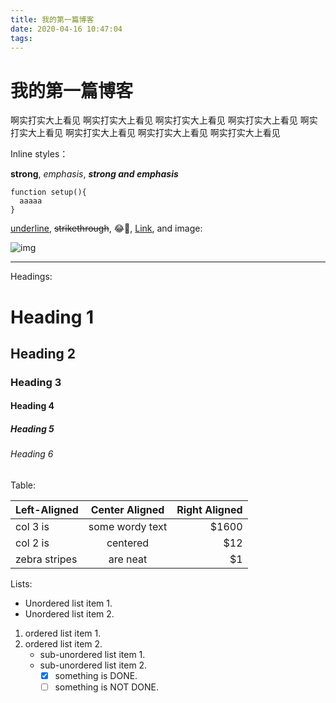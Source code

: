 ```yaml
---
title: 我的第一篇博客
date: 2020-04-16 10:47:04
tags:
---
```


# 我的第一篇博客

啊实打实大上看见
啊实打实大上看见
啊实打实大上看见
啊实打实大上看见
啊实打实大上看见
啊实打实大上看见
啊实打实大上看见
啊实打实大上看见


Inline styles：

**strong**, *emphasis*, ***strong and emphasis***
```javasript
function setup(){
  aaaaa
}
```

 <u>underline</u>, ~~strikethrough~~, :joy:🤣, [Link](https://example.com), and image:

![img](https://picsum.photos/600/400/?random)

---

Headings:

# Heading 1

## Heading 2

### Heading 3

#### Heading 4

##### Heading 5

###### Heading 6

Table:

| Left-Aligned  | Center Aligned  | Right Aligned |
| :------------ | :-------------: | ------------: |
| col 3 is      | some wordy text |         $1600 |
| col 2 is      |    centered     |           $12 |
| zebra stripes |    are neat     |            $1 |

Lists:

* Unordered list item 1.
* Unordered list item 2.

1. ordered list item 1.
2. ordered list item 2.
   + sub-unordered list item 1.
   + sub-unordered list item 2.
     + [x] something is DONE.
     + [ ] something is NOT DONE.